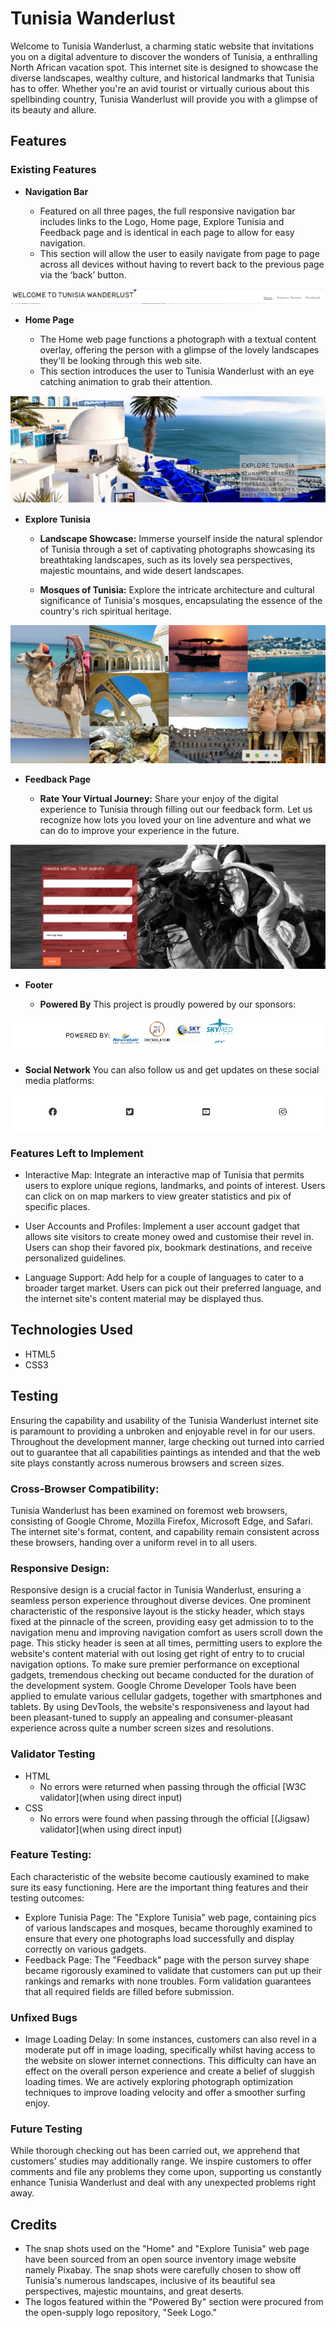 # Tunisia Wanderlust

Welcome to Tunisia Wanderlust, a charming static website that invitations you on a digital adventure to discover the wonders of Tunisia, a enthralling North African vacation spot. This internet site is designed to showcase the diverse landscapes, wealthy culture, and historical landmarks that Tunisia has to offer. Whether you're an avid tourist or virtually curious about this spellbinding country, Tunisia Wanderlust will provide you with a glimpse of its beauty and allure.

## Features

### Existing Features

- __Navigation Bar__

  - Featured on all three pages, the full responsive navigation bar includes links to the Logo, Home page, Explore Tunisia and Feedback page and is identical in each page to allow for easy navigation.
  - This section will allow the user to easily navigate from page to page across all devices without having to revert back to the previous page via the ‘back’ button. 

![Nav Bar](media/nav-bar.png)

- __Home Page__

  - The Home web page functions a photograph with a textual content overlay, offering the person with a glimpse of the lovely landscapes they'll be looking through this web site.
  - This section introduces the user to Tunisia Wanderlust with an eye catching animation to grab their attention.

![Screenshot of Tunisia Wanderlust Homepage](media/home-page.png)

- __Explore Tunisia__

  - **Landscape Showcase:** Immerse yourself inside the natural splendor of Tunisia through a set of captivating photographs showcasing its breathtaking landscapes, such as its lovely sea perspectives, majestic mountains, and wide desert landscapes.

  - **Mosques of Tunisia:** Explore the intricate architecture and cultural significance of Tunisia's mosques, encapsulating the essence of the country's rich spiritual heritage.

![Screenshot of Tunisia Wanderlust ExploreTunisiaPage ](media/explore-tunisia-page.png)

- __Feedback Page__

  - **Rate Your Virtual Journey:** Share your enjoy of the digital experience to Tunisia through filling out our feedback form. Let us recognize how lots you loved your on line adventure and what we can do to improve your experience in the future.

![Screenshot of Tunisia Wanderlust FeedbackPage ](media/feedback-page.png)

- __Footer__

  - **Powered By** This project is proudly powered by our sponsors:

![Screenshot of Tunisia Wanderlust PoweredBy Section ](media/powered-by-section.png)

  - **Social Network** You can also follow us and get updates on these social media platforms:

![Screenshot of Tunisia Wanderlust Social Network Section](media/social-network-section.png)

### Features Left to Implement
- Interactive Map: Integrate an interactive map of Tunisia that permits users to explore unique regions, landmarks, and points of interest. Users can click on on map markers to view greater statistics and pix of specific places.

- User Accounts and Profiles: Implement a user account gadget that allows site visitors to create money owed and customise their revel in. Users can shop their favored pix, bookmark destinations, and receive personalized guidelines.

- Language Support: Add help for a couple of languages to cater to a broader target market. Users can pick out their preferred language, and the internet site's content material may be displayed thus.

## Technologies Used

- HTML5
- CSS3

## Testing

Ensuring the capability and usability of the Tunisia Wanderlust internet site is paramount to providing a unbroken and enjoyable revel in for our users. Throughout the development manner, large checking out turned into carried out to guarantee that all capabilities paintings as intended and that the web site plays constantly across numerous browsers and screen sizes.

### Cross-Browser Compatibility:
Tunisia Wanderlust has been examined on foremost web browsers, consisting of Google Chrome, Mozilla Firefox, Microsoft Edge, and Safari. The internet site's format, content, and capability remain consistent across these browsers, handing over a uniform revel in to all users.


### Responsive Design:
Responsive design is a crucial factor in Tunisia Wanderlust, ensuring a seamless person experience throughout diverse devices. One prominent characteristic of the responsive layout is the sticky header, which stays fixed at the pinnacle of the screen, providing easy get admission to to the navigation menu and improving navigation comfort as users scroll down the page. This sticky header is seen at all times, permitting users to explore the website's content material with out losing get right of entry to to crucial navigation options. To make sure premier performance on exceptional gadgets, tremendous checking out became conducted for the duration of the development system. Google Chrome Developer Tools have been applied to emulate various cellular gadgets, together with smartphones and tablets. By using DevTools, the website's responsiveness and layout had been pleasant-tuned to supply an appealing and consumer-pleasant experience across quite a number screen sizes and resolutions.

### Validator Testing 

- HTML
  - No errors were returned when passing through the official [W3C validator](when using direct input)
- CSS
  - No errors were found when passing through the official [(Jigsaw) validator](when using direct input)

### Feature Testing:
Each characteristic of the website become cautiously examined to make sure its easy functioning. Here are the important thing features and their testing outcomes:
*  Explore Tunisia Page: The "Explore Tunisia" web page, containing pics of various landscapes and mosques, became thoroughly examined to ensure that every one photographs load successfully and display correctly on various gadgets.
* Feedback Page: The "Feedback" page with the person survey shape became rigorously examined to validate that customers can put up their rankings and remarks with none troubles. Form validation guarantees that all required fields are filled before submission.

### Unfixed Bugs
- Image Loading Delay: In some instances, customers can also revel in a moderate put off in image loading, specifically whilst having access to the website on slower internet connections. This difficulty can have an effect on the overall person experience and create a belief of sluggish loading times. We are actively exploring photograph optimization techniques to improve loading velocity and offer a smoother surfing enjoy.

### Future Testing
While thorough checking out has been carried out, we apprehend that customers' studies may additionally range. We inspire customers to offer comments and file any problems they come upon, supporting us constantly enhance Tunisia Wanderlust and deal with any unexpected problems right away.

## Credits
- The snap shots used on the "Home" and "Explore Tunisia" web page have been sourced from an open source inventory image website namely Pixabay. The snap shots were carefully chosen to show off Tunisia's numerous landscapes, inclusive of its beautiful sea perspectives, majestic mountains, and great deserts.
- The logos featured within the "Powered By" section were procured from the open-supply logo repository, "Seek Logo."